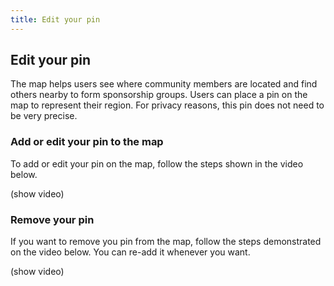 ```yaml
---
title: Edit your pin
---
```


## Edit your pin

The map helps users see where community members are located and find others nearby to form sponsorship groups. Users can place a pin on the map to represent their region. For privacy reasons, this pin does not need to be very precise.

### Add or edit your pin to the map
To add or edit your pin on the map, follow the steps shown in the video below. 

(show video)

### Remove your pin
If you want to remove you pin from the map, follow the steps demonstrated on the video below. You can re-add it whenever you want.

(show video)